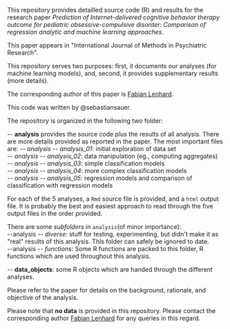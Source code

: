 This repository provides detailled source code (R) and results for the research paper *Prediction of Internet-delivered cognitive behavior therapy outcome for pediatric obsessive-compulsive disorder: Comparison of regression analytic and machine learning approaches*. 

This paper appears in "International Journal of Methods in Psychiatric Research".

This repository serves two purposes: first, it documents our analyses (for machine learning models), and, second, it provides supplementary results (more details).

The corresponding author of this paper is [Fabian Lenhard](<fabian.lenhard@ki.se>).

This code was written by @sebastiansauer.

The repository is organized in the following two folder:

-- **analysis** provides the source code plus the results of all analysis. There are more details provided as reported in the paper. The most important files are:
-- *analysis* -- *analysis_01*: initial exploration of data set  
-- *analysis* -- *analysis_02*: data manipulation (eg., computing aggregates)  
-- *analysis* -- *analysis_03*: simple classification models  
-- *analysis* -- *analysis_04*: more complex classification models  
-- *analysis* -- *analysis_05*: regression models and comparison of classification with regression models  

For each of the 5 analyses, a `Rmd` source file is provided, and a `html` output file. It is probably the best and easiest approach to read through the five output files in the order provided.
	
There are some *subfolders* in `analysis`(of minor importance):  
--analysis -- *diverse*: stuff for testing, experimenting, but didn't make it as "real" results of this analysis. This folder can safely be ignored to date.  
--analysis -- *functions*: Some R functions are packed to this folder, R functions which are used throughout this analysis.  



-- **data_objects**: some R objects which are handed through the different analyses.



Please refer to the paper for details on the background, rationale, and objective of the analysis.

Please note that **no data** is provided in this repository. Please contact the corresponding author [Fabian Lenhard](<fabian.lenhard@ki.se>) for any queries in this regard.

